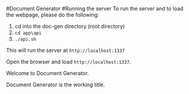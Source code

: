 #Document Generator
#Running the server
To run the server and to load the webpage, please do the following:

1. cd into the doc-gen directory (root directory)
2. `cd app\api`
3. `./api.sh`

This will run the server at `http://localhost:1337`

Open the browser and load `http://localhost:1337`.

Welcome to Document Generator.

Document Generator is the working title.
